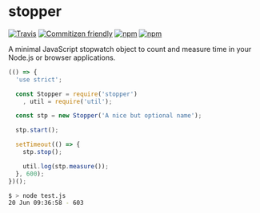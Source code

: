 # stopper

[![Travis](https://img.shields.io/travis/sbstjn/stopper.svg?maxAge=2592000)](https://travis-ci.org/sbstjn/stopper) [![Commitizen friendly](https://img.shields.io/badge/commitizen-friendly-brightgreen.svg)](https://github.com/sbstjn/stopper/commits/master) [![npm](https://img.shields.io/npm/dt/stopper.svg?maxAge=2592000)](https://www.npmjs.com/package/stopper) [![npm](https://img.shields.io/npm/v/stopper.svg?maxAge=2592000)](https://www.npmjs.com/package/stopper)

A minimal JavaScript stopwatch object to count and measure time in your Node.js
or browser applications.

```js
(() => {
  'use strict';

  const Stopper = require('stopper')  
    , util = require('util');

  const stp = new Stopper('A nice but optional name');

  stp.start();

  setTimeout(() => {
    stp.stop();

    util.log(stp.measure());
  }, 600);
})();
```

```bash
$ > node test.js
20 Jun 09:36:58 - 603
```
